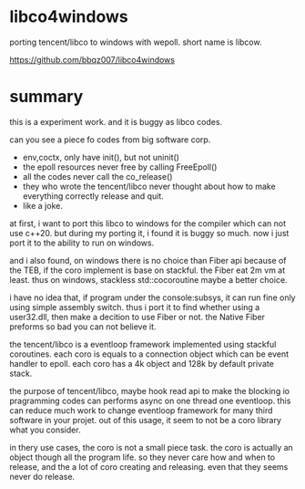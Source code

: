 # libco4windows
porting tencent/libco to windows with wepoll.
short name is libcow.

https://github.com/bbqz007/libco4windows

# summary
this is a experiment work. and it is buggy as libco codes. 

can you see a piece fo codes from big software corp.
* env,coctx, only have init(), but not uninit()
* the epoll resources never free by calling FreeEpoll()
* all the codes never call the co_release()
* they who wrote the tencent/libco never thought about how to make everything correctly release and quit.
* like a joke.

at first, i want to port this libco to windows for the compiler which can not use c++20. but during my porting it, i found it is buggy so much. now i just port it to the ability to run on windows. 

and i also found, on windows there is no choice than Fiber api because of the TEB, if the coro implement is base on stackful. the Fiber eat 2m vm at least. thus on windows, stackless std::cocoroutine maybe a better choice.

i have no idea that, if program under the console:subsys, it can run fine only using simple assembly switch. thus i port it to find whether using a user32.dll, then make a decition to use Fiber or not. the Native Fiber preforms so bad you can not believe it.

the tencent/libco is a eventloop framework implemented using stackful coroutines. each coro is equals to a connection object which can be event handler to epoll. each coro has a 4k object and 128k by default private stack. 

the purpose of tencent/libco, maybe hook read api to make the blocking io pragramming codes can performs async on one thread one eventloop. this can reduce much work to change eventloop framework for many third software in your projet. out of this usage, it seem to not be a coro library what you consider. 

in thery use cases, the coro is not a small piece task. the coro is actually an object though all the program life. so they never care how and when to release, and the a lot of coro creating and releasing. even that they seems never do release.

